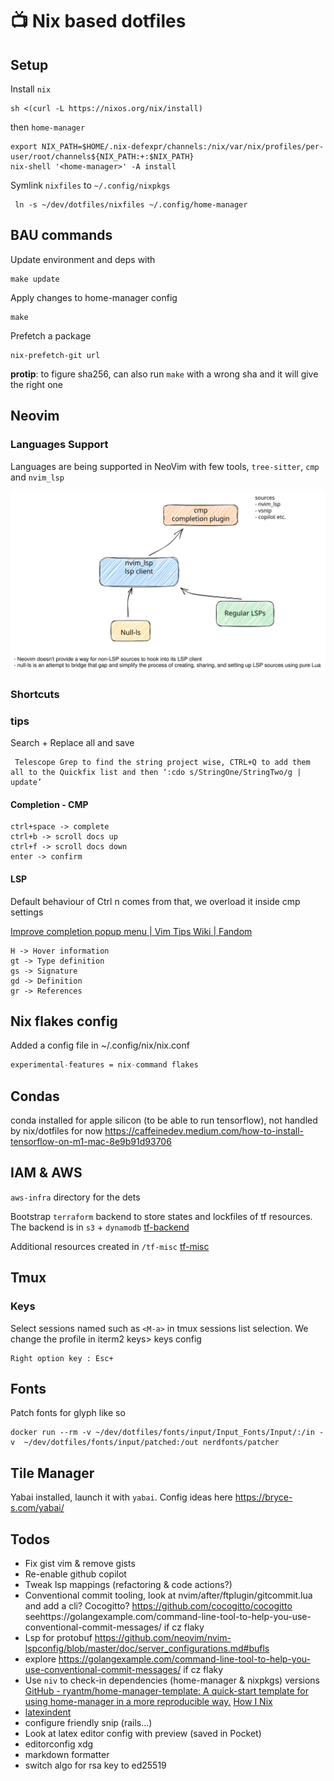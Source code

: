 # 📺 Nix based dotfiles

## Setup

Install `nix` 
```shell
sh <(curl -L https://nixos.org/nix/install)
```
then `home-manager`
```shell
export NIX_PATH=$HOME/.nix-defexpr/channels:/nix/var/nix/profiles/per-user/root/channels${NIX_PATH:+:$NIX_PATH}
nix-shell '<home-manager>' -A install
```

Symlink `nixfiles` to `~/.config/nixpkgs`

```
 ln -s ~/dev/dotfiles/nixfiles ~/.config/home-manager
```

## BAU commands

Update environment and deps with

```shell
make update
```

Apply changes to home-manager config

```shell
make
```

Prefetch a package

```shell
nix-prefetch-git url
```

**protip**: to figure sha256, can also run `make` with a wrong sha and it will give the right one

## Neovim

### Languages Support

Languages are being supported in NeoVim with few tools, `tree-sitter`, `cmp` and `nvim_lsp`

![diag1](./docs/images/Untitled-2022-09-25-1426.svg)

### Shortcuts

### tips

Search + Replace all and save
```
 Telescope Grep to find the string project wise, CTRL+Q to add them all to the Quickfix list and then ‘:cdo s/StringOne/StringTwo/g | update’
```

#### Completion - CMP

```
ctrl+space -> complete
ctrl+b -> scroll docs up
ctrl+f -> scroll docs down
enter -> confirm
```

#### LSP

Default behaviour of Ctrl n comes from that, we overload it inside cmp settings

[Improve completion popup menu | Vim Tips Wiki | Fandom](https://vim.fandom.com/wiki/Improve_completion_popup_menu)

```
H -> Hover information
gt -> Type definition
gs -> Signature
gd -> Definition
gr -> References

```

## Nix flakes config

Added a config file in ~/.config/nix/nix.conf

```nix
experimental-features = nix-command flakes
```

## Condas

conda installed for apple silicon (to be able to run tensorflow), not handled
by nix/dotfiles for now
https://caffeinedev.medium.com/how-to-install-tensorflow-on-m1-mac-8e9b91d93706

## IAM & AWS

`aws-infra` directory for the dets

Bootstrap `terraform` backend to store states and lockfiles of tf resources.
The backend is in `s3` + `dynamodb`
[tf-backend](aws-infra/tf-backend/README.md)

Additional resources created in `/tf-misc`
[tf-misc](aws-infra/tf-misc/tfdocs.md)

## Tmux

### Keys

Select sessions named such as `<M-a>` in tmux sessions list selection.
We change the profile in iterm2 keys> keys config

```
Right option key : Esc+
```

## Fonts

Patch fonts for glyph like so
```
docker run --rm -v ~/dev/dotfiles/fonts/input/Input_Fonts/Input/:/in -v  ~/dev/dotfiles/fonts/input/patched:/out nerdfonts/patcher
```

## Tile Manager

Yabai installed, launch it with `yabai`. 
Config ideas here https://bryce-s.com/yabai/

## Todos

- Fix gist vim & remove gists
- Re-enable github copilot
- Tweak lsp mappings (refactoring & code actions?)
- Conventional commit tooling, look at nvim/after/ftplugin/gitcommit.lua and add a cli? Cocogitto? https://github.com/cocogitto/cocogitto seehttps://golangexample.com/command-line-tool-to-help-you-use-conventional-commit-messages/ if cz flaky
- Lsp for protobuf https://github.com/neovim/nvim-lspconfig/blob/master/doc/server_configurations.md#bufls
- explore https://golangexample.com/command-line-tool-to-help-you-use-conventional-commit-messages/ if cz flaky
- Use `niv` to check-in dependencies (home-manager & nixpkgs) versions [GitHub - ryantm/home-manager-template: A quick-start template for using home-manager in a more reproducible way.](https://github.com/ryantm/home-manager-template) [How I Nix](https://eevie.ro/posts/2022-01-24-how-i-nix.html)
- [latexindent](https://tex.stackexchange.com/questions/390433/how-can-i-install-latexindent-on-macos)
- configure friendly snip (rails...)
- Look at latex editor config with preview (saved in Pocket)
- editorconfig xdg
- markdown formatter
- switch algo for rsa key to ed25519
